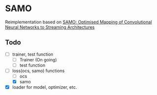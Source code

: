 # SAMO
Reimplementation based on [SAMO: Optimised Mapping of Convolutional Neural Networks to Streaming Architectures](https://arxiv.org/abs/2112.00170)

## Todo
- [ ] trainer, test function
    - [ ] Trainer (On going)
    - [ ] test function
- [ ] loss(ocs, samo) functions
    - [ ] ocs
    - [x] samo
- [x] loader for model, optimizer, etc.